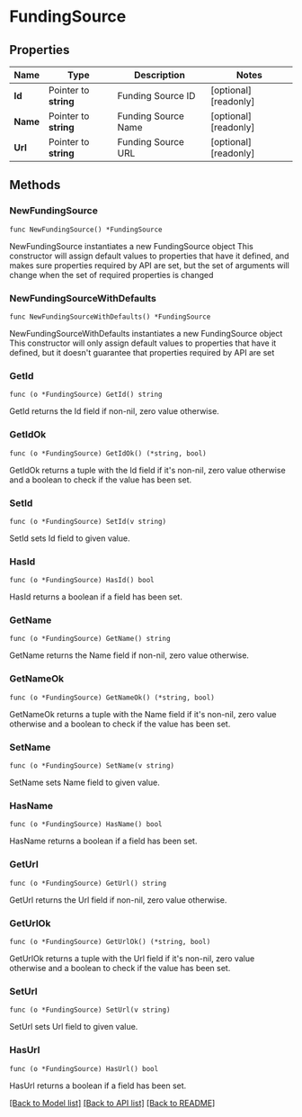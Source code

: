 # FundingSource

## Properties

Name | Type | Description | Notes
------------ | ------------- | ------------- | -------------
**Id** | Pointer to **string** | Funding Source ID | [optional] [readonly] 
**Name** | Pointer to **string** | Funding Source Name | [optional] [readonly] 
**Url** | Pointer to **string** | Funding Source URL | [optional] [readonly] 

## Methods

### NewFundingSource

`func NewFundingSource() *FundingSource`

NewFundingSource instantiates a new FundingSource object
This constructor will assign default values to properties that have it defined,
and makes sure properties required by API are set, but the set of arguments
will change when the set of required properties is changed

### NewFundingSourceWithDefaults

`func NewFundingSourceWithDefaults() *FundingSource`

NewFundingSourceWithDefaults instantiates a new FundingSource object
This constructor will only assign default values to properties that have it defined,
but it doesn't guarantee that properties required by API are set

### GetId

`func (o *FundingSource) GetId() string`

GetId returns the Id field if non-nil, zero value otherwise.

### GetIdOk

`func (o *FundingSource) GetIdOk() (*string, bool)`

GetIdOk returns a tuple with the Id field if it's non-nil, zero value otherwise
and a boolean to check if the value has been set.

### SetId

`func (o *FundingSource) SetId(v string)`

SetId sets Id field to given value.

### HasId

`func (o *FundingSource) HasId() bool`

HasId returns a boolean if a field has been set.

### GetName

`func (o *FundingSource) GetName() string`

GetName returns the Name field if non-nil, zero value otherwise.

### GetNameOk

`func (o *FundingSource) GetNameOk() (*string, bool)`

GetNameOk returns a tuple with the Name field if it's non-nil, zero value otherwise
and a boolean to check if the value has been set.

### SetName

`func (o *FundingSource) SetName(v string)`

SetName sets Name field to given value.

### HasName

`func (o *FundingSource) HasName() bool`

HasName returns a boolean if a field has been set.

### GetUrl

`func (o *FundingSource) GetUrl() string`

GetUrl returns the Url field if non-nil, zero value otherwise.

### GetUrlOk

`func (o *FundingSource) GetUrlOk() (*string, bool)`

GetUrlOk returns a tuple with the Url field if it's non-nil, zero value otherwise
and a boolean to check if the value has been set.

### SetUrl

`func (o *FundingSource) SetUrl(v string)`

SetUrl sets Url field to given value.

### HasUrl

`func (o *FundingSource) HasUrl() bool`

HasUrl returns a boolean if a field has been set.


[[Back to Model list]](../README.md#documentation-for-models) [[Back to API list]](../README.md#documentation-for-api-endpoints) [[Back to README]](../README.md)


